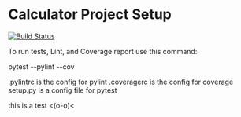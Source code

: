 # Calculator Project Setup
[![Build Status](https://app.travis-ci.com/kaw393939/calc2.svg?branch=main)](https://app.travis-ci.com/kaw393939/calc2)

To run tests, Lint, and Coverage report use this command:

pytest  --pylint --cov

.pylintrc is the config for pylint
.coveragerc is the config for coverage
setup.py is a config file for pytest

this is a test <(o-o)<